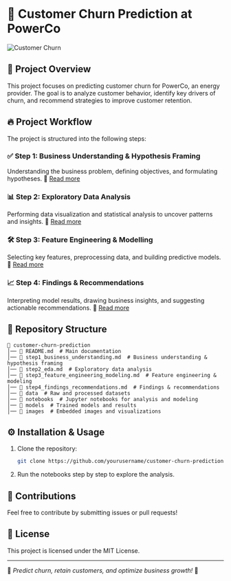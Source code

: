# 🚀 Customer Churn Prediction at PowerCo

![Customer Churn](./images/churn_banner.png)

## 📌 Project Overview
This project focuses on predicting customer churn for PowerCo, an energy provider. The goal is to analyze customer behavior, identify key drivers of churn, and recommend strategies to improve customer retention.

## 🔥 Project Workflow
The project is structured into the following steps:

### ✅ Step 1: Business Understanding & Hypothesis Framing
Understanding the business problem, defining objectives, and formulating hypotheses.
📄 [Read more](./step1_business_understanding.md)

### 📊 Step 2: Exploratory Data Analysis
Performing data visualization and statistical analysis to uncover patterns and insights.
📄 [Read more](./step2_eda.md)

### 🛠️ Step 3: Feature Engineering & Modelling
Selecting key features, preprocessing data, and building predictive models.
📄 [Read more](./step3_feature_engineering_modeling.md)

### 📈 Step 4: Findings & Recommendations
Interpreting model results, drawing business insights, and suggesting actionable recommendations.
📄 [Read more](./step4_findings_recommendations.md)

## 📂 Repository Structure
```
📂 customer-churn-prediction
│── 📜 README.md  # Main documentation
│── 📜 step1_business_understanding.md  # Business understanding & hypothesis framing
│── 📜 step2_eda.md  # Exploratory data analysis
│── 📜 step3_feature_engineering_modeling.md  # Feature engineering & modeling
│── 📜 step4_findings_recommendations.md  # Findings & recommendations
│── 📂 data  # Raw and processed datasets
│── 📂 notebooks  # Jupyter notebooks for analysis and modeling
│── 📂 models  # Trained models and results
│── 📂 images  # Embedded images and visualizations
```

## ⚙️ Installation & Usage
1. Clone the repository:
   ```sh
   git clone https://github.com/yourusername/customer-churn-prediction.git
   ```
3. Run the notebooks step by step to explore the analysis.

## 🤝 Contributions
Feel free to contribute by submitting issues or pull requests!

## 📜 License
This project is licensed under the MIT License.

---
🎯 *Predict churn, retain customers, and optimize business growth!* 🚀

